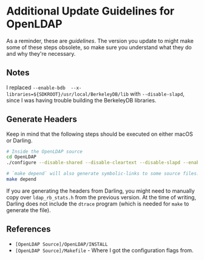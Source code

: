 # Additional Update Guidelines for OpenLDAP

As a reminder, these are *guidelines*. The version you update to might make some of these steps obsolete, so make sure you understand what they do and why they're necessary.

## Notes

I replaced `--enable-bdb  --x-libraries=${SDKROOT}/usr/local/BerkeleyDB/lib` with `--disable-slapd`, since I was having trouble building the BerkeleyDB libraries.

## Generate Headers

Keep in mind that the following steps should be executed on either macOS or Darling.

```sh
# Inside the OpenLDAP source
cd OpenLDAP
./configure --disable-shared --disable-cleartext --disable-slapd --enable-aci=yes --enable-overlays=yes --enable-dynid=yes --enable-auditlog=yes --enable-unique=yes --enable-odlocales=yes --enable-odusers=yes

# `make depend` will also generate symbolic-links to some source files. Don't upload those files.
make depend
```

If you are generating the headers from Darling, you might need to manually copy over `ldap_rb_stats.h` from the previous version. At the time of writing, Darling does not include the `dtrace` program (which is needed for `make` to generate the file).

## References

* `[OpenLDAP Source]/OpenLDAP/INSTALL`
* `[OpenLDAP Source]/Makefile` - Where I got the configuration flags from.
